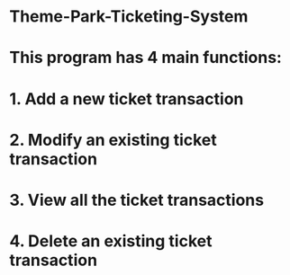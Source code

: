 # Theme-Park-Ticketing-System
# This program has 4 main functions:
# 1. Add a new ticket transaction
# 2. Modify an existing ticket transaction
# 3. View all the ticket transactions
# 4. Delete an existing ticket transaction
